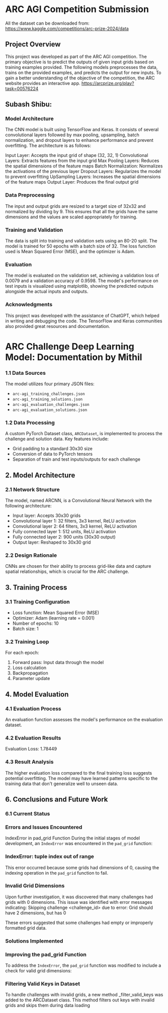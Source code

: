 # ARC AGI Competition Submission

All the dataset can be downloaded from: https://www.kaggle.com/competitions/arc-prize-2024/data

## Project Overview
This project was developed as part of the ARC AGI competition. The primary objective is to predict the outputs of given input grids based on training examples provided. The following models preprocesses the data, trains on the provided examples, and predicts the output for new inputs. To gain a better understanding of the objective of the competition, the ARC website provides an interactive app. https://arcprize.org/play?task=00576224

## Subash Shibu:

### Model Architecture
The CNN model is built using TensorFlow and Keras. It consists of several convolutional layers followed by max pooling, upsampling, batch normalization, and dropout layers to enhance performance and prevent overfitting. The architecture is as follows:

Input Layer: Accepts the input grid of shape (32, 32, 1)
Convolutional Layers: Extracts features from the input grid
Max Pooling Layers: Reduces the spatial dimensions of the feature maps
Batch Normalization: Normalizes the activations of the previous layer
Dropout Layers: Regularizes the model to prevent overfitting
UpSampling Layers: Increases the spatial dimensions of the feature maps
Output Layer: Produces the final output grid

### Data Preprocessing
The input and output grids are resized to a target size of 32x32 and normalized by dividing by 9. This ensures that all the grids have the same dimensions and the values are scaled appropriately for training.

### Training and Validation
The data is split into training and validation sets using an 80-20 split. The model is trained for 50 epochs with a batch size of 32. The loss function used is Mean Squared Error (MSE), and the optimizer is Adam.

### Evaluation
The model is evaluated on the validation set, achieving a validation loss of 0.0079 and a validation accuracy of 0.9598. The model's performance on test inputs is visualized using matplotlib, showing the predicted outputs alongside the actual inputs and outputs.

### Acknowledgments
This project was developed with the assistance of ChatGPT, which helped in writing and debugging the code. The TensorFlow and Keras communities also provided great resources and documentation.

# ARC Challenge Deep Learning Model: Documentation by Mithil

### 1.1 Data Sources

The model utilizes four primary JSON files:
- `arc-agi_training_challenges.json`
- `arc-agi_training_solutions.json`
- `arc-agi_evaluation_challenges.json`
- `arc-agi_evaluation_solutions.json`

### 1.2 Data Processing

A custom PyTorch Dataset class, `ARCDataset`, is implemented to process the challenge and solution data. Key features include:
- Grid padding to a standard 30x30 size
- Conversion of data to PyTorch tensors
- Separation of train and test inputs/outputs for each challenge

## 2. Model Architecture

### 2.1 Network Structure

The model, named ARCNN, is a Convolutional Neural Network with the following architecture:
- Input layer: Accepts 30x30 grids
- Convolutional layer 1: 32 filters, 3x3 kernel, ReLU activation
- Convolutional layer 2: 64 filters, 3x3 kernel, ReLU activation
- Fully connected layer 1: 512 units, ReLU activation
- Fully connected layer 2: 900 units (30x30 output)
- Output layer: Reshaped to 30x30 grid

### 2.2 Design Rationale

CNNs are chosen for their ability to process grid-like data and capture spatial relationships, which is crucial for the ARC challenge.

## 3. Training Process

### 3.1 Training Configuration

- Loss function: Mean Squared Error (MSE)
- Optimizer: Adam (learning rate = 0.001)
- Number of epochs: 10
- Batch size: 1

### 3.2 Training Loop

For each epoch:
1. Forward pass: Input data through the model
2. Loss calculation
3. Backpropagation
4. Parameter update


## 4. Model Evaluation

### 4.1 Evaluation Process

An evaluation function assesses the model's performance on the evaluation dataset.

### 4.2 Evaluation Results

Evaluation Loss: 1.78449

### 4.3 Result Analysis

The higher evaluation loss compared to the final training loss suggests potential overfitting. The model may have learned patterns specific to the training data that don't generalize well to unseen data.

## 6. Conclusions and Future Work

### 6.1 Current Status

### Errors and Issues Encountered

IndexError in pad_grid Function
During the initial stages of model development, an `IndexError` was encountered in the `pad_grid` function:

### IndexError: tuple index out of range
This error occurred because some grids had dimensions of 0, causing the indexing operation in the `pad_grid` function to fail.

### Invalid Grid Dimensions
Upon further investigation, it was discovered that many challenges had grids with 0 dimensions. This issue was identified with error messages indicating: Skipping challenge <challenge_id> due to error: Grid should have 2 dimensions, but has 0

These errors suggested that some challenges had empty or improperly formatted grid data.

### Solutions Implemented

### Improving the pad_grid Function
To address the `IndexError`, the `pad_grid` function was modified to include a check for valid grid dimensions:

### Filtering Valid Keys in Dataset
To handle challenges with invalid grids, a new method _filter_valid_keys was added to the ARCDataset class. This method filters out keys with invalid grids and skips them during data loading

